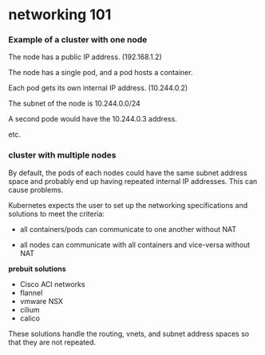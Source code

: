 # networking 101


### Example of a cluster with one node

The node has a public IP address. (192.168.1.2)

The node has a single pod, and a pod hosts a container.

Each pod gets its own internal IP address. (10.244.0.2)

The subnet of the node is 10.244.0.0/24

A second pode would have the 10.244.0.3 address.

etc.

### cluster with multiple nodes

By default, the pods of each nodes could have the same subnet address space and probably end up having repeated internal IP addresses. This can cause problems.

Kubernetes expects the user to set up the networking specifications and solutions to meet the criteria:

- all containers/pods can communicate to one another without NAT

- all nodes can communicate with all containers and vice-versa without NAT

**prebuit solutions**

- Cisco ACI networks
- flannel
- vmware NSX 
- cilium
- calico

These solutions handle the routing, vnets, and subnet address spaces so that they are not repeated.
